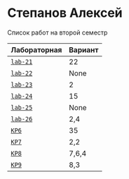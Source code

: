 # Степанов Алексей
<summary>Список работ на второй семестр</summary>


| **Лабораторная**                                                              | **Вариант**                       |
|-------------------------------------------------------------------------------|-----------------------------------|
| [`lab-21`](https://github.com/Maxsmile123/MAI_109B_22/tree/main/Stepanov/lab21) | 22                              |
| [`lab-22`](https://github.com/Maxsmile123/MAI_109B_22/tree/main/Stepanov/lab22) | None   |
| [`lab-23`](https://github.com/Maxsmile123/MAI_109B_22/tree/main/Stepanov/lab23) | 2                   |
| [`lab-24`](https://github.com/Maxsmile123/MAI_109B_22/tree/main/Stepanov/lab24) | 15                |
| [`lab-25`](https://github.com/Maxsmile123/MAI_109B_22/tree/main/Stepanov/lab25) | None                 |
| [`lab-26`](https://github.com/Maxsmile123/MAI_109B_22/tree/main/Stepanov/lab26) | 2,4 |
| [`KP6`](https://github.com/Maxsmile123/MAI_109B_22/tree/main/Stepanov/KP6)      | 35                  |
| [`KP7`](https://github.com/Maxsmile123/MAI_109B_22/tree/main/Stepanov/KP7)      | 2,2                  |
| [`KP8`](https://github.com/Maxsmile123/MAI_109B_22/tree/main/Stepanov/KP8)      | 7,6,4                 |
| [`KP9`](https://github.com/Maxsmile123/MAI_109B_22/tree/main/Stepanov/KP9)      | 8,3                 |
